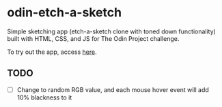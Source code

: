 # odin-etch-a-sketch

Simple sketching app (etch-a-sketch clone with toned down functionality) built with HTML, CSS, and JS for The Odin Project challenge.

To try out the app, access [here](https://andfxx27.github.io/odin-etch-a-sketch).

## TODO

- [ ] Change to random RGB value, and each mouse hover event will add 10% blackness to it
